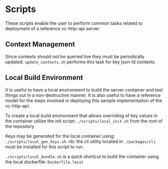 # Scripts

These scripts enable the user to perform common tasks related to deployment of a reference vc-http-api server

## Context Management

Since contexts should not be queried live they must be periodically updated. `update_contexts.sh` performs this task for key json-ld contexts.

## Local Build Environment

It is useful to have a local environment to build the server container and test things out in a non-destructive manner.
It is also useful to have a reference model for the steps involved in deploying this sample implementaiton of the vc-http-api.

To create a local build environment that allows overriding of key values in the container utilize the init script: `./scripts/local_init.sh` from the root of the repository

Keys may be generated for the local container using: `./scripts/local_gen_keys.sh`.  nb: the cli utility located in `./packages/cli` must be installed for this script to run.

`./scripts/local_bundle.sh` is a quick shortcut to build the container using the local dockerfile: `Dockerfile.local`
